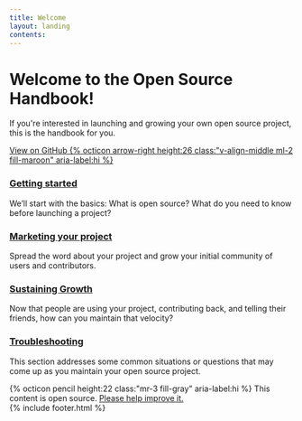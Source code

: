 ```yaml
---
title: Welcome
layout: landing
contents:
---
```


<div class="container-narrow text-center landing-intro">
  <h1>Welcome to the Open Source Handbook!</h1>
  <p class="mb-md-5 lead">
    If you're interested in launching and growing your own open source project, this is the handbook for you.
  </p>
  <a href="https://github.com/{{ site.github.repository_nwo }}">View on GitHub {% octicon arrow-right height:26 class:"v-align-middle ml-2 fill-maroon" aria-label:hi %}</a>
</div>

<div class="container-wide">
  <div class="clearfix gut-3 card-landing">
    <div class="col-md-6 mt-4 mt-lg-7">
      <div class="card p-4">
        <h3>
          <a href="{{ site.baseurl }}/getting-started/">Getting started</a>
        </h3>
        <p class="mb-0">
          We’ll start with the basics: What is open source? What do you need to know before launching a project?
        </p>
      </div>
    </div>
    <div class="col-md-6 mt-4 mt-lg-7">
      <div class="card p-4">
        <h3>
          <a href="{{ site.baseurl }}/marketing/">Marketing your project</a>
        </h3>
        <p class="mb-0">
          Spread the word about your project and grow your initial community of users and contributors.
        </p>
      </div>
    </div>
    <div class="col-md-6 mt-4 mt-lg-5">
      <div class="card p-4">
        <h3>
          <a href="{{ site.baseurl }}/sustaining/">Sustaining Growth</a>
        </h3>
        <p class="mb-0">
          Now that people are using your project, contributing back, and telling their friends, how can you maintain that velocity?
        </p>
      </div>
    </div>
    <div class="col-md-6 mt-4 mt-lg-5">
      <div class="card p-4">
        <h3>
          <a href="{{ site.baseurl }}/troubleshooting/">Troubleshooting</a>
        </h3>
        <p class="mb-0">
          This section addresses some common situations or questions that may come up as you maintain your open source project.
        </p>
      </div>
    </div>
  </div>
</div><!--end container-wide-->

<div class="container-narrow mb-0 my-4 my-md-7">
  <div class="border text-center p-3 p-md-4">
    {% octicon pencil height:22 class:"mr-3 fill-gray" aria-label:hi %}
    <span class="d-block d-md-inline">This content is open source.</span>
    <a data-proofer-ignore href="https://github.com/{{ site.github.repository_nwo }}/edit/{{ site.branch }}/{{ page.path }}" class="d-block d-md-inline">
      Please help improve it.
    </a>
  </div>
  {% include footer.html %}
</div>
